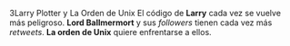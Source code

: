 3Larry Plotter y La Orden de Unix
El código de **Larry** cada vez se vuelve más peligroso.
**Lord Ballmermort** y sus *followers* tienen cada vez más *retweets*.
**La orden de Unix** quiere enfrentarse a ellos.
